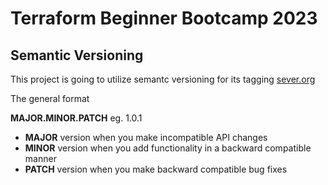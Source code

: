 # Terraform Beginner Bootcamp 2023

## Semantic Versioning

This project is going to utilize semantc versioning for its tagging
[sever.org](https://semver.org)

The general format

**MAJOR.MINOR.PATCH** eg. 1.0.1

- **MAJOR** version when you make incompatible API changes
- **MINOR** version when you add functionality in a backward compatible manner
- **PATCH** version when you make backward compatible bug fixes
